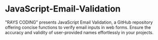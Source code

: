 # JavaScript-Email-Validation
"RAYS CODING" presents JavaScript Email Validation, a GitHub repository offering concise functions to verify email inputs in web forms. Ensure the accuracy and validity of user-provided names effortlessly in your projects.
